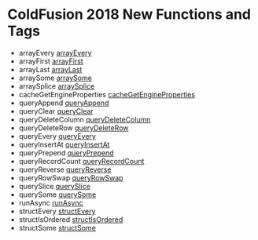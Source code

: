 # ColdFusion 2018 New Functions and Tags

- arrayEvery [arrayEvery](../functions/arrayevery.md)
- arrayFirst [arrayFirst](../functions/arrayfirst.md)
- arrayLast [arrayLast](../functions/arraylast.md)
- arraySome [arraySome](../functions/arraysome.md)
- arraySplice [arraySplice](../functions/arraysplice.md)
- cacheGetEngineProperties [cacheGetEngineProperties](../functions/cachegetengineproperties.md)
- queryAppend [queryAppend](../functions/queryappend.md)
- queryClear [queryClear](../functions/queryclear.md)
- queryDeleteColumn [queryDeleteColumn](../functions/querydeletecolumn.md)
- queryDeleteRow [queryDeleteRow](../functions/querydeleterow.md)
- queryEvery [queryEvery](../functions/queryevery.md)
- queryInsertAt [queryInsertAt](../functions/queryinsertat.md)
- queryPrepend [queryPrepend](../functions/queryprepend.md)
- queryRecordCount [queryRecordCount](../functions/queryrecordcount.md)
- queryReverse [queryReverse](../functions/queryreverse.md)
- queryRowSwap [queryRowSwap](../functions/queryrowswap.md)
- querySlice [querySlice](../functions/queryslice.md)
- querySome [querySome](../functions/querysome.md)
- runAsync [runAsync](../functions/runasync.md)
- structEvery [structEvery](../functions/structevery.md)
- structIsOrdered [structIsOrdered](../functions/structisordered.md)
- structSome [structSome](../functions/structsome.md)
